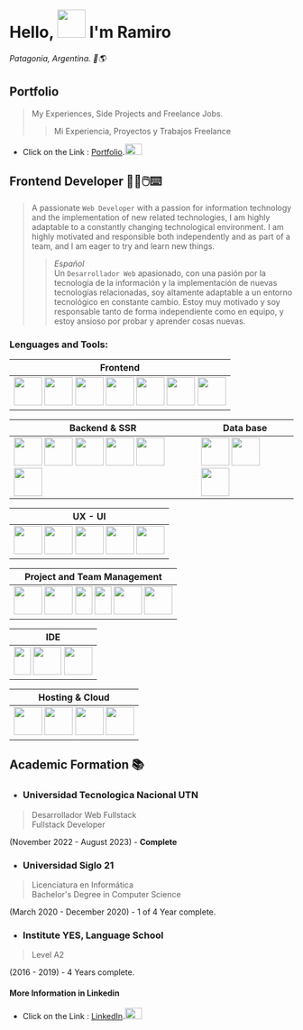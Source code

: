 # Hello, <img src="https://media.giphy.com/media/2cwPS1zA560EMhufr7/giphy.gif" width="50" height="50"/> I'm Ramiro

###### Patagonia, Argentina. 📍🌎

## Portfolio

> My Experiences, Side Projects and Freelance Jobs.
>> Mi Experiencia, Proyectos y Trabajos Freelance
* Click on the Link  :
[Portfolio](https://markdownlivepreview.com/).<img src="https://media.giphy.com/media/bqb0oWQTUIlB21rvnS/giphy.gif" width="30" height="20"/>

## Frontend Developer 👨‍💻🖱️⌨️

> A passionate `Web Developer` with a passion for information technology and the implementation of new related technologies, I am highly adaptable to a constantly changing technological environment. I am highly motivated and responsible both independently and as part of a team, and I am eager to try and learn new things.
>
>> *Español*<br>Un `Desarrollador Web` apasionado, con una pasión por la tecnología de la información y la implementación de nuevas tecnologías relacionadas, soy altamente adaptable a un entorno tecnológico en constante cambio. Estoy muy motivado y soy responsable tanto de forma independiente como en equipo, y estoy ansioso por probar y aprender cosas nuevas.

### Lenguages and Tools:

| Frontend |
| -------- |
| <img src="https://github.com/Ramiroogh/ramiroogh/assets/113774402/2afc63fd-42a5-4097-a0c0-8f6b2db13794" width="50" height="50"/> <img src="https://github.com/Ramiroogh/ramiroogh/assets/113774402/82c2dab4-ede0-4917-805b-fa328f30a13e" width="50" height="50"/> <img src="https://github.com/Ramiroogh/ramiroogh/assets/113774402/9ad0cc59-bc6c-4b90-9bea-33525f364815" width="50" height="50"/> <img src="https://github.com/Ramiroogh/ramiroogh/assets/113774402/0b9c3078-7bae-4280-a51f-dcba3715c1b0" width="50" height="50"/> <img src="https://github.com/Ramiroogh/ramiroogh/assets/113774402/796bb0c3-cf87-465a-9786-2b6c7b17c306" width="50" height="50"/> <img src="https://github.com/Ramiroogh/ramiroogh/assets/113774402/08a62679-4c7b-4e5b-b8a6-415b6107b487" width="50" height="50"/> <img src="https://github.com/Ramiroogh/ramiroogh/assets/113774402/3b8bf267-12d9-4871-bc37-f61536dc6c54" width="50" height="50"/> |


| Backend & SSR | Data base |
| ------------- | --------- |
| <img src="https://github.com/Ramiroogh/ramiroogh/assets/113774402/0d3656ad-ca6a-44a1-9e57-f09ac338d2c8" width="50" height="50"/> <img src="https://github.com/Ramiroogh/ramiroogh/assets/113774402/101e0616-d5e9-4024-a571-2bcee8063533" width="50" height="50"/> <img src="https://github.com/Ramiroogh/ramiroogh/assets/113774402/1c6eb8a9-932a-4cb9-a7c1-b5a84c9d89f0" width="50" height="50"/> <img src="https://github.com/Ramiroogh/ramiroogh/assets/113774402/59921c91-8f0d-4eba-9ccf-bc4d24825dde" width="50" height="50"/> <img src="https://github.com/Ramiroogh/ramiroogh/assets/113774402/34bcfad5-82f0-4326-b75b-1078702f541f" width="50" height="50"/> <img src="https://github.com/Ramiroogh/ramiroogh/assets/113774402/71dc6a39-c4f6-477a-8b73-f293f8381b6b" width="50" height="50"/> | <img src="https://github.com/Ramiroogh/ramiroogh/assets/113774402/8230e0eb-e7f7-4c57-8886-602ecbc1dd0b" width="50" height="50"/> <img src="https://github.com/Ramiroogh/ramiroogh/assets/113774402/c0a14405-7a43-4214-a5ea-bcca7fc101b0" width="50" height="50"/> <img src="https://github.com/Ramiroogh/ramiroogh/assets/113774402/00437984-e3d0-44c8-bc04-490f71c131ec" width="50" height="50"/> |

| UX - UI |
| -------- |
| <img src="https://github.com/Ramiroogh/ramiroogh/assets/113774402/b47df35f-3489-4656-aee8-d5deb52f0a7a" width="50" height="50"/> <img src="https://github.com/Ramiroogh/ramiroogh/assets/113774402/15b32a18-3911-4718-91a8-5002e6d47d60" width="50" height="50"/> <img src="https://github.com/Ramiroogh/ramiroogh/assets/113774402/7376a19d-53d1-47cc-92fd-5a6196e4348b" width="50" height="50"/> <img src="https://github.com/Ramiroogh/ramiroogh/assets/113774402/ddd87ca8-a728-4854-97da-9024885e5f35" width="50" height="50"/> <img src="https://github.com/Ramiroogh/ramiroogh/assets/113774402/c11a3781-c06f-4afc-a860-d33ab8863ea8" width="50" height="50"/> |

| Project and Team Management |
| -------- |
| <img src="https://github.com/Ramiroogh/ramiroogh/assets/113774402/b51b69d1-984e-4392-b0e1-f65bc9bb93c0" width="50" height="50"/> <img src="https://github.com/Ramiroogh/ramiroogh/assets/113774402/4e2a760c-9e3e-4ca9-9883-47621903689f" width="50" height="50"/> <img src="https://github.com/Ramiroogh/ramiroogh/assets/113774402/d28f5eb9-0987-4665-b380-404778687474" width="30" height="50"/> <img src="https://github.com/Ramiroogh/ramiroogh/assets/113774402/1426de4f-6183-40b5-b70a-ea22c038a5f0" width="30" height="50"/> <img src="https://github.com/Ramiroogh/ramiroogh/assets/113774402/ec3997ad-c78a-4261-9d7c-b49ad2f28ea8" width="50" height="50"/> <img src="https://github.com/Ramiroogh/ramiroogh/assets/113774402/4d26d899-9697-4994-a1d1-7bb324b9947a" width="50" height="50"/> |

| IDE |
| -------- |
| <img src="https://github.com/Ramiroogh/ramiroogh/assets/113774402/3a57aeab-ffc9-4055-81d5-5c6b9b241f92" width="30" height="50"/> <img src="https://github.com/Ramiroogh/ramiroogh/assets/113774402/c73005c0-0cf4-4506-ba73-da0ef961743f" width="50" height="50"/> <img src="https://github.com/Ramiroogh/ramiroogh/assets/113774402/167bbc63-79c8-40bd-813d-917fb5ee0d86" width="50" height="50"/> |

| Hosting & Cloud |
| -------- |
| <img src="https://github.com/Ramiroogh/ramiroogh/assets/113774402/021ea14a-b294-4b34-bd1a-6088d5481238" width="50" height="50"/> <img src="https://github.com/Ramiroogh/ramiroogh/assets/113774402/96311349-aed5-4add-a571-9685e84476d8" width="50" height="50"/> <img src="https://github.com/Ramiroogh/ramiroogh/assets/113774402/37c931c0-b057-43b9-b872-b2e5b2a97f29" width="50" height="50"/> <img src="https://github.com/Ramiroogh/ramiroogh/assets/113774402/5d130af0-6041-40d9-9823-1cb6aca8bddc" width="50" height="50"/> |

## Academic Formation 📚

* ### Universidad Tecnologica Nacional UTN
> Desarrollador Web Fullstack
<br>Fullstack Developer

(November 2022 - August 2023) - **Complete**

* ### Universidad Siglo 21
> Licenciatura en Informática
<br>Bachelor's Degree in Computer Science

(March 2020 - December 2020) - 1 of 4 Year complete.

* ### Institute YES, Language School
> Level A2

(2016 - 2019) - 4 Years complete.

#### More Information in Linkedin
* Click on the Link  :
[LinkedIn](https://www.linkedin.com/in/navarrete369).<img src="https://media.giphy.com/media/bqb0oWQTUIlB21rvnS/giphy.gif" width="30" height="20"/>
